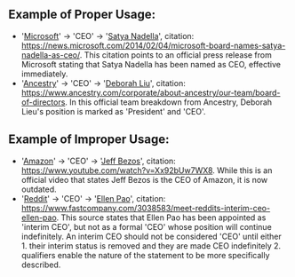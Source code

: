 ## Example of Proper Usage:
* '[Microsoft](https://golden.com/wiki/Microsoft-6GKP)' → 'CEO' → '[Satya Nadella](https://golden.com/wiki/Satya_Nadella-RJ9YY6)', citation: https://news.microsoft.com/2014/02/04/microsoft-board-names-satya-nadella-as-ceo/. This citation points to an official press release from Microsoft stating that Satya Nadella has been named as CEO, effective immediately.
* '[Ancestry](https://golden.com/wiki/Ancestry.com-9AP8VV)' → 'CEO' → '[Deborah Liu](https://golden.com/wiki/Deborah_Liu-MA56GK3)', citation: https://www.ancestry.com/corporate/about-ancestry/our-team/board-of-directors. In this official team breakdown from Ancestry, Deborah Lieu's position is marked as 'President' and 'CEO'.

## Example of Improper Usage:
* '[Amazon](https://golden.com/wiki/Amazon_(company)-B6VEMY)' → 'CEO' → '[Jeff Bezos](https://golden.com/wiki/Jeff_Bezos-D63VY)', citation: https://www.youtube.com/watch?v=Xx92bUw7WX8. While this is an official video that states Jeff Bezos is the CEO of Amazon, it is now outdated. 
* '[Reddit](https://golden.com/wiki/Reddit-XXAM46)' → 'CEO' → '[Ellen Pao](https://golden.com/wiki/Ellen_Pao-N4AA4D)', citation: https://www.fastcompany.com/3038583/meet-reddits-interim-ceo-ellen-pao. This source states that Ellen Pao has been appointed as 'interim CEO', but not as a formal 'CEO' whose position will continue indefinitely. An interim CEO should not be considered 'CEO' until either 1. their interim status is removed and they are made CEO indefinitely 2. qualifiers enable the nature of the statement to be more specifically described.
